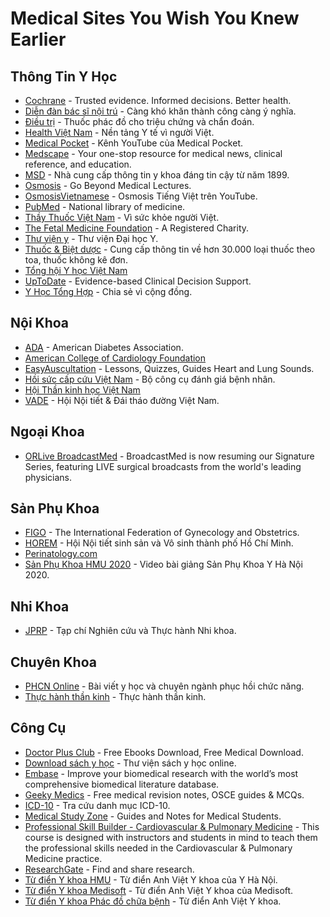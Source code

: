 # Medical Sites You Wish You Knew Earlier

## Thông Tin Y Học

- [Cochrane](https://www.cochrane.org/) - Trusted evidence. Informed decisions. Better health.
- [Diễn đàn bác sĩ nội trú](https://bacsinoitru.vn) - Càng khó khăn thành công càng ý nghĩa.
- [Điều trị](https://www.dieutri.vn) - Thuốc phác đồ cho triệu chứng và chẩn đoán.
- [Health Việt Nam](https://healthvietnam.vn/) - Nền tảng Y tế vì người Việt.
- [Medical Pocket](https://www.youtube.com/channel/UCzfNqeN-7MKWWVuKL3y7fRw) - Kênh YouTube của Medical Pocket.
- [Medscape](https://www.medscape.com) - Your one-stop resource for medical news, clinical reference, and education.
- [MSD](https://www.msdmanuals.com/vi) - Nhà cung cấp thông tin y khoa đáng tin cậy từ năm 1899.
- [Osmosis](https://www.osmosis.org) - Go Beyond Medical Lectures.
- [OsmosisVietnamese](https://www.youtube.com/channel/UCj4fwpXgw-jyiZ4TPAdChbw) - Osmosis Tiếng Việt trên YouTube.
- [PubMed](https://pubmed.ncbi.nlm.nih.gov) - National library of medicine.
- [Thầy Thuốc Việt Nam](https://thaythuocvietnam.vn) - Vì sức khỏe người Việt.
- [The Fetal Medicine Foundation](https://fetalmedicine.org) - A Registered Charity.
- [Thư viện y](https://thuvieny.com) - Thư viện Đại học Y.
- [Thuốc & Biệt dược](https://www.thuocbietduoc.com.vn/) - Cung cấp thông tin về hơn 30.000 loại thuốc theo toa, thuốc không kê đơn.
- [Tổng hội Y học Việt Nam](http://tonghoiyhoc.vn)
- [UpToDate](https://www.uptodate.com/contents/search) - Evidence-based Clinical Decision Support.
- [Y Học Tổng Hợp](https://yhoctonghop.vn) - Chia sẻ vì cộng đồng.

## Nội Khoa

- [ADA](https://www.diabetes.org) - American Diabetes Association.
- [American College of Cardiology Foundation](https://www.acc.org)
- [EasyAuscultation](https://www.easyauscultation.com/) - Lessons, Quizzes, Guides Heart and Lung Sounds.
- [Hồi sức cấp cứu Việt Nam](https://hscc.vn/tools.asp) - Bộ công cụ đánh giá bệnh nhân.
- [Hội Thần kinh học Việt Nam](https://hoithankinhhocvietnam.com.vn/)
- [VADE](https://vade.org.vn) - Hội Nội tiết & Đái tháo đường Việt Nam.

## Ngoại Khoa

- [ORLive BroadcastMed](https://www.broadcastmed.com/orlive) - BroadcastMed is now resuming our Signature Series, featuring LIVE surgical broadcasts from the world's leading physicians.

## Sản Phụ Khoa

- [FIGO](https://www.figo.org) - The International Federation of Gynecology and Obstetrics.
- [HOREM](http://hosrem.org.vn) - Hội Nội tiết sinh sản và Vô sinh thành phố Hồ Chí Minh.
- [Perinatology.com](http://perinatology.com)
- [Sản Phụ Khoa HMU 2020](https://youtube.com/playlist?list=PLL1t1-UomvZ_LTucKsiTVLxU0_IStehl4) - Video bài giảng Sản Phụ Khoa Y Hà Nội 2020.

## Nhi Khoa

- [JPRP](https://jprp.vn/index.php/JPRP) - Tạp chí Nghiên cứu và Thực hành Nhi khoa.

## Chuyên Khoa

- [PHCN Online](https://phcn-online.com/) - Bài viết y học và chuyên ngành phục hồi chức năng.
- [Thực hành thần kinh](https://thuchanhthankinh.com/) - Thực hành thần kinh.

## Công Cụ

- [Doctor Plus Club](https://doctorplus.club) - Free Ebooks Download, Free Medical Download.
- [Download sách y học](https://downloadsachyhoc.com) - Thư viện sách y học online.
- [Embase](https://www.embase.com/) - Improve your biomedical research with the world’s most comprehensive biomedical literature database.
- [Geeky Medics](https://geekymedics.com/) - Free medical revision notes, OSCE guides & MCQs.
- [ICD-10](http://icd.kcb.vn) - Tra cứu danh mục ICD-10.
- [Medical Study Zone](https://medicalstudyzone.com) - Guides and Notes for Medical Students.
- [Professional Skill Builder - Cardiovascular & Pulmonary Medicine](https://open.umich.edu/find/open-educational-resources/medical/professional-skill-builder-cardiovascular-pulmonary-medicine) - This course is designed with instructors and students in mind to teach them the professional skills needed in the Cardiovascular & Pulmonary Medicine practice.
- [ResearchGate](https://www.researchgate.net/) - Find and share research.
- [Từ điển Y khoa HMU](https://hmu.edu.vn/news/dict.aspx) - Từ điển Anh Việt Y khoa của Y Hà Nội.
- [Từ điển Y khoa Medisoft](http://medisoft.com.vn/medic.asp) - Từ điển Anh Việt Y khoa của Medisoft.
- [Từ điển Y khoa Phác đồ chữa bệnh](https://phacdochuabenh.com/tu-dien-y-hoc/tratu.php) - Từ điển Anh Việt Y khoa.
